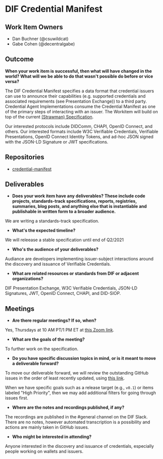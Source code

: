 # DIF Credential Manifest

## Work Item Owners
- Dan Buchner (@csuwildcat)
- Gabe Cohen (@decentralgabe)

## Outcome
**When your work item is successful, then what will have changed in the world? What
will we be able to do that wasn't possible do before or vice versa?**

The DIF Credential Manifest specifies a data format that credential issuers can use to announce their capabilities (e.g. supported credentials and associated requirements (see Presentation Exchange)) to a third party. Credential Agent Implementations consume the Credential Manifest as one of the primary steps of interacting with an issuer. The Workitem will build on top of the current [(Strawman) Specification](https://identity.foundation/credential-manifest/).

Our interested protocols include DIDComm, CHAPI,
OpenID Connect, and others. Our interested formats include W3C Verifiable
Credentials, Verifiable Presentations, OpenID Connect Identity Tokens, and
ad-hoc JSON signed with the JSON-LD Signature or JWT specifications.

## Repositories
- [credential-manifest](https://github.com/decentralized-identity/credential-manifest)

## Deliverables
- **Does your work item have any deliverables? These include code projects,
  standards-track specifications, reports, registries, summaries, blog posts,
  and anything else that is instantiable and publishable in written form to a
  broader audience.**

We are writing a standards-track specification.

- **What's the expected timeline?**

We will releease a stable specification until end of Q2/2021

- **Who's the audience of your deliverables?**

Audiance are developers implementing issuer-subject interactions around the discovery and issuance of Verifiable Credentials.

- **What are related resources or standards from DIF or adjacent
  organizations?**

DIF Presentation Exchange, W3C Verifiable Credentials, JSON-LD Signatures, JWT, OpenID Connect, CHAPI, and DID-SIOP.

## Meetings
- **Are there regular meetings? If so, when?**

Yes, Thursdays at 10 AM PT/1 PM ET at [this Zoom link](https://us02web.zoom.us/j/81365508259?pwd=MVlIanQydUYycG1rTlVkZHBDRERtZz09).

- **What are the goals of the meeting?**

To further work on the specification.

- **Do you have specific discussion topics in mind, or is it meant to move a
  deliverable forward?**

To move our deliverable forward, we will review the outstanding GitHub issues in the order of least recently updated, using [this link](https://github.com/decentralized-identity/credential-manifest/issues).

When we have specific goals such as a release target (e.g., `v0.1`) or items
labeled "High Priority", then we may add additional filters for going through
issues first.

- **Where are the notes and recordings published, if any?**

The recordings are published in the #general channel on the DIF Slack. There
are no notes, however automated transcription is a possibility and actions are
mainly taken in GitHub issues.

- **Who might be interested in attending?**

Anyone interested in the discovery and issuance of credentials, especially people
working on wallets and issuers.
